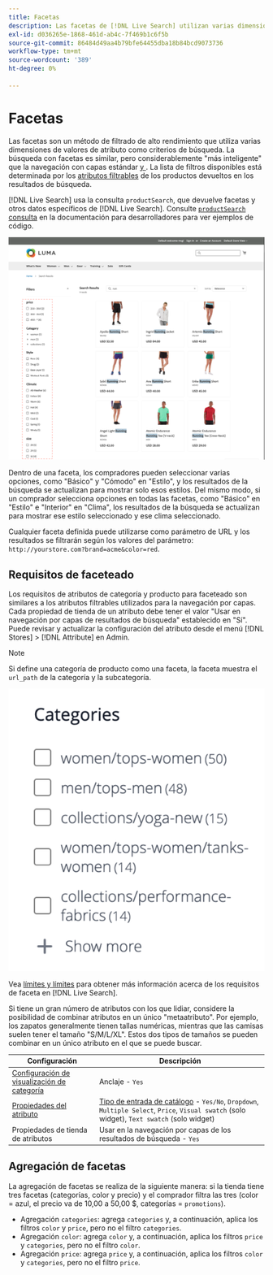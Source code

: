 ```yaml
---
title: Facetas
description: Las facetas de [!DNL Live Search] utilizan varias dimensiones de valores de atributo como criterios de búsqueda.
exl-id: d036265e-1868-461d-ab4c-7f469b1c6f5b
source-git-commit: 86484d49aa4b79bfe64455dba18b84bcd9073736
workflow-type: tm+mt
source-wordcount: '389'
ht-degree: 0%

---
```


# Facetas

Las facetas son un método de filtrado de alto rendimiento que utiliza varias dimensiones de valores de atributo como criterios de búsqueda. La búsqueda con facetas es similar, pero considerablemente &quot;más inteligente&quot; que la navegación con capas estándar [y ](https://experienceleague.adobe.com/docs/commerce-admin/catalog/catalog/navigation/navigation-layered.html). La lista de filtros disponibles está determinada por los [atributos filtrables](https://experienceleague.adobe.com/docs/commerce-admin/catalog/catalog/navigation/navigation-layered.html#filterable-attributes) de los productos devueltos en los resultados de búsqueda.

[!DNL Live Search] usa la consulta `productSearch`, que devuelve facetas y otros datos específicos de [!DNL Live Search]. Consulte [`productSearch` consulta](https://developer.adobe.com/commerce/webapi/graphql/schema/live-search/queries/product-search/) en la documentación para desarrolladores para ver ejemplos de código.

![Resultados de búsqueda filtrados](assets/storefront-search-results-run.png)

Dentro de una faceta, los compradores pueden seleccionar varias opciones, como &quot;Básico&quot; y &quot;Cómodo&quot; en &quot;Estilo&quot;, y los resultados de la búsqueda se actualizan para mostrar solo esos estilos. Del mismo modo, si un comprador selecciona opciones en todas las facetas, como &quot;Básico&quot; en &quot;Estilo&quot; e &quot;Interior&quot; en &quot;Clima&quot;, los resultados de la búsqueda se actualizan para mostrar ese estilo seleccionado y ese clima seleccionado.

Cualquier faceta definida puede utilizarse como parámetro de URL y los resultados se filtrarán según los valores del parámetro: `http://yourstore.com?brand=acme&color=red`.

## Requisitos de faceteado

Los requisitos de atributos de categoría y producto para faceteado son similares a los atributos filtrables utilizados para la navegación por capas. Cada propiedad de tienda de un atributo debe tener el valor &quot;Usar en navegación por capas de resultados de búsqueda&quot; establecido en &quot;Sí&quot;. Puede revisar y actualizar la configuración del atributo desde el menú [!DNL Stores] > [!DNL Attribute] en Admin.

>[!NOTE]
>
>Si define una categoría de producto como una faceta, la faceta muestra el `url_path` de la categoría y la subcategoría.
>
>![Faceta de categoría](assets/facet-category.png)

Vea [límites y límites](./boundaries-limits.md#facets) para obtener más información acerca de los requisitos de faceta en [!DNL Live Search].

Si tiene un gran número de atributos con los que lidiar, considere la posibilidad de combinar atributos en un único &quot;metaatributo&quot;. Por ejemplo, los zapatos generalmente tienen tallas numéricas, mientras que las camisas suelen tener el tamaño &quot;S/M/L/XL&quot;. Estos dos tipos de tamaños se pueden combinar en un único atributo en el que se puede buscar.

| Configuración | Descripción |
|--- |--- |
| [Configuración de visualización de categoría](https://experienceleague.adobe.com/docs/commerce-admin/catalog/categories/create/categories-display-settings.html) | Anclaje - `Yes` |
| [Propiedades del atributo](https://experienceleague.adobe.com/docs/commerce-admin/catalog/product-attributes/create/attribute-product-create.html) | [Tipo de entrada de catálogo](https://experienceleague.adobe.com/docs/commerce-admin/catalog/product-attributes/attributes-input-types.html) - `Yes/No`, `Dropdown`, `Multiple Select`, `Price`, `Visual swatch` (solo widget), `Text swatch` (solo widget) |
| Propiedades de tienda de atributos | Usar en la navegación por capas de los resultados de búsqueda - `Yes` |

## Agregación de facetas

La agregación de facetas se realiza de la siguiente manera: si la tienda tiene tres facetas (categorías, color y precio) y el comprador filtra las tres (color = azul, el precio va de 10,00 a 50,00 $, categorías = `promotions`).

* Agregación `categories`: agrega `categories` y, a continuación, aplica los filtros `color` y `price`, pero no el filtro `categories`.
* Agregación `color`: agrega `color` y, a continuación, aplica los filtros `price` y `categories`, pero no el filtro `color`.
* Agregación `price`: agrega `price` y, a continuación, aplica los filtros `color` y `categories`, pero no el filtro `price`.
